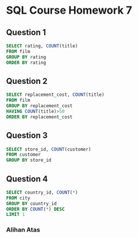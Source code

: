# SQL Course Homework 7



## Question 1



```sql
SELECT rating, COUNT(title) 
FROM film
GROUP BY rating 
ORDER BY rating
```



## Question  2



```sql
SELECT replacement_cost, COUNT(title) 
FROM film
GROUP BY replacement_cost 
HAVING COUNT(title)>50
ORDER BY replacement_cost
```



##  Question  3



```sql
SELECT store_id, COUNT(customer) 
FROM customer
GROUP BY store_id
```



## Question 4



```sql
SELECT country_id, COUNT(*)
FROM city
GROUP BY country_id 
ORDER BY COUNT(*) DESC
LIMIT 1 
```



### 																																							Alihan Atas